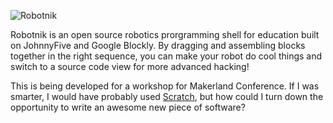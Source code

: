 ![Robotnik](http://makenai.github.io/robotnik/assets/screenshot.jpg)

Robotnik is an open source robotics prorgramming shell for education built on JohnnyFive and Google Blockly. By dragging and assembling blocks together in the right sequence, you can make your robot do cool things and switch to a source code view for more advanced hacking!

This is being developed for a workshop for Makerland Conference. If I was smarter, I would have probably used [Scratch](http://scratch.mit.edu/), but how could I turn down the opportunity to write an awesome new piece of software?